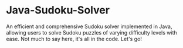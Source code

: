 # Java-Sudoku-Solver
An efficient and comprehensive Sudoku solver implemented in Java, allowing users to solve Sudoku puzzles of varying difficulty levels with ease.
Not much to say here, it's all in the code. Let's go!
